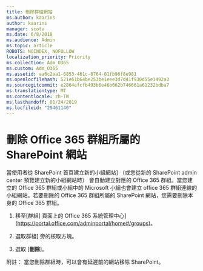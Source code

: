 ```yaml
---
title: 刪除群組網站
ms.author: kaarins
author: kaarins
manager: scotv
ms.date: 6/8/2018
ms.audience: Admin
ms.topic: article
ROBOTS: NOINDEX, NOFOLLOW
localization_priority: Priority
ms.collection: Adm_O365
ms.custom: Adm_O365
ms.assetid: aa6c2aa1-6853-461c-8764-01fb96f8e981
ms.openlocfilehash: 521e61b64be253be1eee3d7d41f930d55e1492a3
ms.sourcegitcommit: e2864efcfb493b6e46b662b746661a61232bdba7
ms.translationtype: MT
ms.contentlocale: zh-TW
ms.lasthandoff: 01/24/2019
ms.locfileid: "29461140"
---
```

# <a name="delete-a-sharepoint-site-that-belongs-to-an-office-365-group"></a>刪除 Office 365 群組所屬的 SharePoint 網站

當使用者從 SharePoint 首頁建立新的小組網站] （或您從新的 SharePoint admin center 預覽建立新的小組網站時） 會自動建立對應的 Office 365 群組。當您建立的 Office 365 群組或小組中的 Microsoft 小組也會建立 office 365 群組連線的小組網站。若要刪除的 Office 365 群組所屬的 SharePoint 網站，您需要刪除本身的 Office 365 群組。 
  
1. 移至[群組] 頁面上的 Office 365 系統管理中心](https://portal.office.com/adminportal/home#/groups)。
    
2. 選取群組] 旁的核取方塊。
    
3. 選取 [**刪除**]。
    
附註： 當您刪除群組時，可以會有延遲前的網站移除 SharePoint。
  

